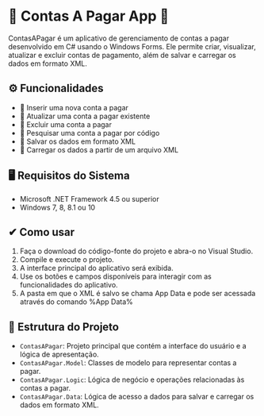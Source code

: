 #  📇 Contas A Pagar App  📇

ContasAPagar é um aplicativo de gerenciamento de contas a pagar desenvolvido em C# usando o Windows Forms. Ele permite criar, visualizar, atualizar e excluir contas de pagamento, além de salvar e carregar os dados em formato XML.

## ⚙  Funcionalidades

-  💸   Inserir uma nova conta a pagar
-  💸   Atualizar uma conta a pagar existente
-  💸   Excluir uma conta a pagar
-  💸   Pesquisar uma conta a pagar por código
-  💸   Salvar os dados em formato XML
-  💸   Carregar os dados a partir de um arquivo XML

## 🖥 Requisitos do Sistema

- Microsoft .NET Framework 4.5 ou superior
- Windows 7, 8, 8.1 ou 10

## ✔ Como usar

1. Faça o download do código-fonte do projeto e abra-o no Visual Studio.
2. Compile e execute o projeto.
3. A interface principal do aplicativo será exibida.
4. Use os botões e campos disponíveis para interagir com as funcionalidades do aplicativo.
5. A pasta em que o XML é salvo se chama App Data e pode ser acessada através do comando %App Data%

## 🧾 Estrutura do Projeto

- `ContasAPagar`: Projeto principal que contém a interface do usuário e a lógica de apresentação.
- `ContasAPagar.Model`: Classes de modelo para representar contas a pagar.
- `ContasAPagar.Logic`: Lógica de negócio e operações relacionadas às contas a pagar.
- `ContasAPagar.Data`: Lógica de acesso a dados para salvar e carregar os dados em formato XML.
